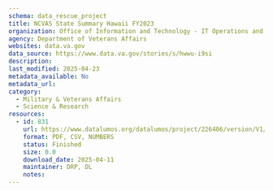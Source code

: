 ```yaml
---
schema: data_rescue_project 
title: NCVAS State Summary Hawaii FY2023
organization: Office of Information and Technology - IT Operations and Services (ITOPS)
agency: Department of Veterans Affairs
websites: data.va.gov
data_source: https://www.data.va.gov/stories/s/hwwu-i9si
description: 
last_modified: 2025-04-23
metadata_available: No
metadata_url: 
category:
  - Military & Veterans Affairs 
  - Science & Research 
resources:
  - id: 831
    url: https://www.datalumos.org/datalumos/project/226406/version/V1/view
    format: PDF, CSV, NUMBERS
    status: Finished
    size: 0.0
    download_date: 2025-04-11
    maintainer: DRP, DL
    notes: 
---
```

